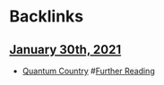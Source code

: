 
# Backlinks
## [January 30th, 2021](<January 30th, 2021.md>)
- [Quantum Country](<Quantum Country.md>) #[Further Reading](<Further Reading.md>)

